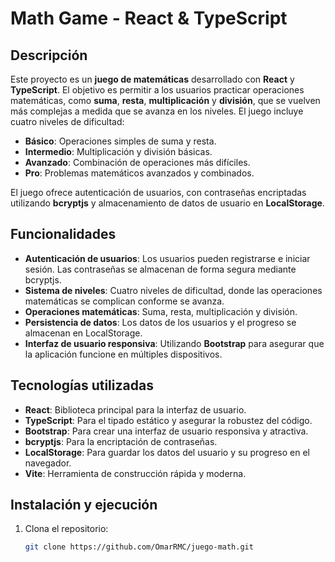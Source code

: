 # Math Game - React & TypeScript

## Descripción

Este proyecto es un **juego de matemáticas** desarrollado con **React** y **TypeScript**. El objetivo es permitir a los usuarios practicar operaciones matemáticas, como **suma**, **resta**, **multiplicación** y **división**, que se vuelven más complejas a medida que se avanza en los niveles. El juego incluye cuatro niveles de dificultad:
- **Básico**: Operaciones simples de suma y resta.
- **Intermedio**: Multiplicación y división básicas.
- **Avanzado**: Combinación de operaciones más difíciles.
- **Pro**: Problemas matemáticos avanzados y combinados.

El juego ofrece autenticación de usuarios, con contraseñas encriptadas utilizando **bcryptjs** y almacenamiento de datos de usuario en **LocalStorage**.

## Funcionalidades

- **Autenticación de usuarios**: Los usuarios pueden registrarse e iniciar sesión. Las contraseñas se almacenan de forma segura mediante bcryptjs.
- **Sistema de niveles**: Cuatro niveles de dificultad, donde las operaciones matemáticas se complican conforme se avanza.
- **Operaciones matemáticas**: Suma, resta, multiplicación y división.
- **Persistencia de datos**: Los datos de los usuarios y el progreso se almacenan en LocalStorage.
- **Interfaz de usuario responsiva**: Utilizando **Bootstrap** para asegurar que la aplicación funcione en múltiples dispositivos.

## Tecnologías utilizadas

- **React**: Biblioteca principal para la interfaz de usuario.
- **TypeScript**: Para el tipado estático y asegurar la robustez del código.
- **Bootstrap**: Para crear una interfaz de usuario responsiva y atractiva.
- **bcryptjs**: Para la encriptación de contraseñas.
- **LocalStorage**: Para guardar los datos del usuario y su progreso en el navegador.
- **Vite**: Herramienta de construcción rápida y moderna.

## Instalación y ejecución

1. Clona el repositorio:
   ```bash
   git clone https://github.com/OmarRMC/juego-math.git
